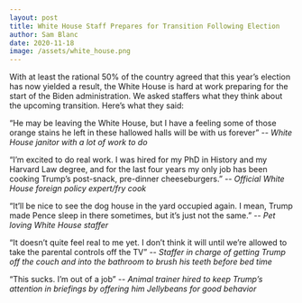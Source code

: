 ```yaml
---
layout: post
title: White House Staff Prepares for Transition Following Election
author: Sam Blanc
date: 2020-11-18
image: /assets/white_house.png
---
```

With at least the rational 50% of the country agreed that this year’s election has now yielded a result, the White House is hard at work preparing for the start of the Biden administration. We asked staffers what they think about the upcoming transition. Here’s what they said:

“He may be leaving the White House, but I have a feeling some of those orange stains he left in these hallowed halls will be with us forever”
*-- White House janitor with a lot of work to do*

“I’m excited to do real work. I was hired for my PhD in History and my Harvard Law degree, and for the last four years my only job has been cooking Trump’s post-snack, pre-dinner cheeseburgers.”
*-- Official White House foreign policy expert/fry cook*

“It’ll be nice to see the dog house in the yard occupied again. I mean, Trump made Pence sleep in there sometimes, but it’s just not the same.”
*-- Pet loving White House staffer*

“It doesn’t quite feel real to me yet. I don’t think it will until we’re allowed to take the parental controls off the TV”
*-- Staffer in charge of getting Trump off the couch and into the bathroom to brush his teeth before bed time*

“This sucks. I’m out of a job”
*-- Animal trainer hired to keep Trump’s attention in briefings by offering him Jellybeans for good behavior*
